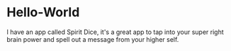 # Hello-World
I have an app called Spirit Dice, it's a great app to tap into your super right brain power and spell out a message from your higher self. 
